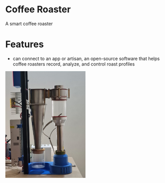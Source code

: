 # Coffee Roaster
A smart coffee roaster 

# Features 
- can connect to an app or artisan, an open-source software that helps coffee roasters record, analyze, and control roast profiles

<a href="https://github.com/AndrewKlement/CoffeeRoaster/blob/8ceea9b8c5ff327a877338cce24567d7d1cb6948/CoffeeRoaster.jpg" target="_blank">
<img src="https://github.com/AndrewKlement/CoffeeRoaster/blob/8ceea9b8c5ff327a877338cce24567d7d1cb6948/CoffeeRoaster.jpg" width='250px' alt='image missing' /> </a>
